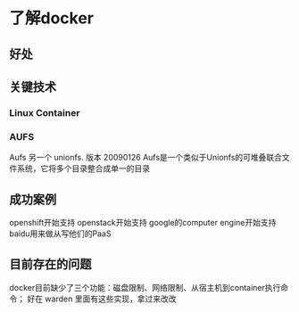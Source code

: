 # 了解docker

## 好处

## 关键技术

### Linux Container

### AUFS

Aufs 另一个 unionfs. 版本 20090126
Aufs是一个类似于Unionfs的可堆叠联合文件系统，它将多个目录整合成单一的目录


## 成功案例

openshift开始支持
openstack开始支持
google的computer engine开始支持
baidu用来做从写他们的PaaS

## 目前存在的问题

 docker目前缺少了三个功能：磁盘限制、网络限制、从宿主机到container执行命令； 好在 warden 里面有这些实现，拿过来改改
